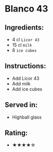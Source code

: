 # Blanco 43

## Ingredients:
- 4 cl `Licor 43`
- 15 cl `milk`
- 8 `ice cubes`

## Instructions:
- Add Licor 43
- Add milk
- Add ice cubes

## Served in:
- Highball glass

## Rating:
- ★★★★☆